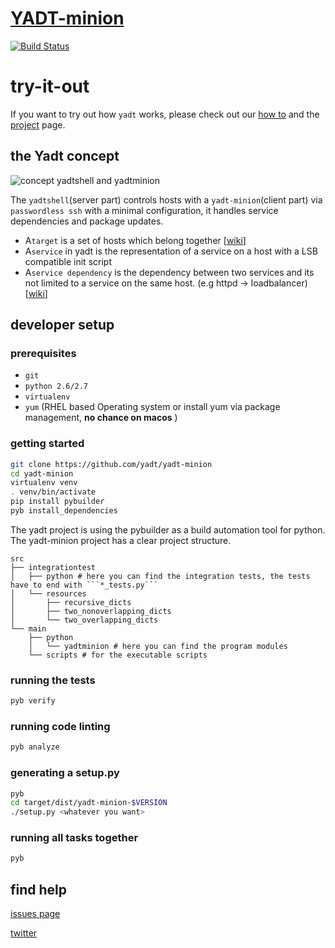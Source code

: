 # [YADT-minion](http://yadt-project.org)
[![Build Status](https://travis-ci.org/yadt/yadt-minion.svg?branch=master)](https://travis-ci.org/yadt/yadt-minion)

# try-it-out

If you want to try out how ```yadt``` works, please check out our [how to](https://github.com/yadt/try-it-yourself) and the [project](http://www.yadt-project.org/) page.

## the Yadt concept

![concept yadtshell and yadtminion](https://raw.githubusercontent.com/yadt/try-it-yourself/master/images/yadtshell_to_yadtminion.png)

The ```yadtshell```(server part) controls hosts with a ```yadt-minion```(client part) via ```passwordless ssh``` with a minimal configuration, it handles service dependencies and package updates.
- A```target``` is a set of hosts which belong together [[wiki](https://github.com/yadt/yadtshell/wiki/Target)]
- A```service``` in yadt is the representation of a service on a host with a LSB compatible init script
- A```service dependency``` is the dependency between two services and its not limited to a service on the same host. (e.g httpd -> loadbalancer) [[wiki](https://github.com/yadt/yadtshell/wiki/Metatargets,-Dependencies-and-Readonly-Services)]

## developer setup

### prerequisites
- ```git```
- ```python 2.6/2.7```
- ```virtualenv```
- ```yum```
(RHEL based Operating system or install yum via package management, **no chance on macos**
)

### getting started

```bash
git clone https://github.com/yadt/yadt-minion
cd yadt-minion
virtualenv venv
. venv/bin/activate
pip install pybuilder
pyb install_dependencies
```

The yadt project is using the pybuilder as a build automation tool for python. The yadt-minion project has a clear project structure.

```
src
├── integrationtest
│   ├── python # here you can find the integration tests, the tests have to end with ```*_tests.py```
│   └── resources
│       ├── recursive_dicts
│       ├── two_nonoverlapping_dicts
│       └── two_overlapping_dicts
└── main
    ├── python
    │   └── yadtminion # here you can find the program modules
    └── scripts # for the executable scripts
```

### running the tests
```bash
pyb verify
```

### running code linting

```bash
pyb analyze
```

### generating a setup.py
```bash
pyb
cd target/dist/yadt-minion-$VERSION
./setup.py <whatever you want>
```

### running all tasks together
```bash
pyb
```

## find help

[issues page](https://github.com/yadt/yadt-minion/issues)

[twitter](https://twitter.com/yadtproject)
